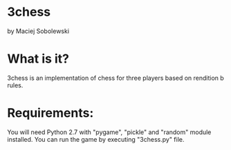 3chess
======
by Maciej Sobolewski


What is it?
======
3chess is an implementation of chess for three players based on rendition b rules. 

Requirements:
======
You will need Python 2.7 with "pygame", "pickle" and "random" module installed. You can run the game by executing "3chess.py" file.
